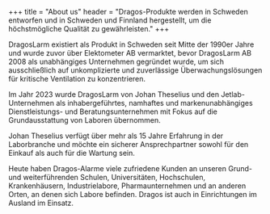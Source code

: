 +++
title = "About us"
header = "Dragos-Produkte werden in Schweden entworfen und in Schweden und Finnland hergestellt, um die höchstmögliche Qualität zu gewährleisten."
+++

DragosLarm existiert als Produkt in Schweden seit Mitte der 1990er Jahre und wurde zuvor über Elektometer AB vermarktet, bevor DragosLarm AB 2008 als unabhängiges Unternehmen gegründet wurde, um sich ausschließlich auf unkomplizierte und zuverlässige Überwachungslösungen für kritische Ventilation zu konzentrieren.

Im Jahr 2023 wurde DragosLarm von Johan Theselius und den Jetlab-Unternehmen als inhabergeführtes, namhaftes und markenunabhängiges Dienstleistungs- und Beratungsunternehmen mit Fokus auf die Grundausstattung von Laboren übernommen.

<!--more-->

Johan Theselius verfügt über mehr als 15 Jahre Erfahrung in der Laborbranche und möchte ein sicherer Ansprechpartner sowohl für den Einkauf als auch für die Wartung sein.

Heute haben Dragos-Alarme viele zufriedene Kunden an unseren Grund- und weiterführenden Schulen, Universitäten, Hochschulen, Krankenhäusern, Industrielabore, Pharmaunternehmen und an anderen Orten, an denen sich Labore befinden. Dragos ist auch in Einrichtungen im Ausland im Einsatz.

